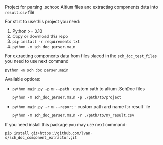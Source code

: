 Project for parsing .schdoc Altium files and extracting components
data into `result.csv` file

For start to use this project you need:
1. Python >= 3.10
2. Copy or download this repo
3. `pip install -r requirements.txt`
4. `python -m sch_doc_parser.main`

For extracting components data from files placed in the `sch_doc_test_files`
you need to use next command
```commandline
python -m sch_doc_parser.main
```

Available options:
* `python main.py -p` or `--path` - custom path to altium .SchDoc files
    ```commandline
    python -m sch_doc_parser.main -p ./path/to/project
    ```
* `python main.py -r` or `--report` - custom path and name for result file

    ```commandline
    python -m sch_doc_parser.main -r ./path/to/my_result.csv
  ```
  
If you need install this package you may use next command:
```commandline
pip install git+https://github.com/lvan-s/sch_doc_component_extractor.git
```


